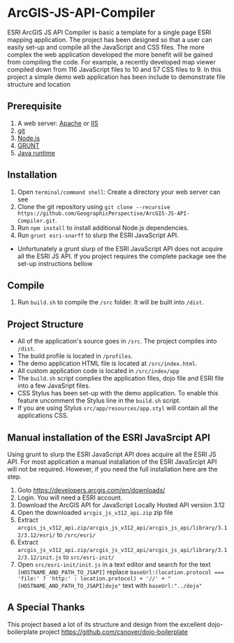 # ArcGIS-JS-API-Compiler

ESRI ArcGIS JS API Compiler is basic a template for a single page ESRI mapping application. The project has been designed so that a user can easily set-up and compile all the JavaScript and CSS files. The more complex the web application developed the more benefit will be gained from compiling the code. For example, a recently developed map viewer compiled down from 116 JavaScript files to 10 and 57 CSS files to 9. In this project a simple demo web application has been include to demonstrate file structure and location

Prerequisite
------------
1. A web server: [Apache](http://www.apache.org/) or [IIS](http://www.iis.net/)
2. [git](http://git-scm.com/)
3. [Node.js](http://nodejs.org)
4. [GRUNT](http://gruntjs.com/)
5. [Java runtime](http://www.oracle.com/technetwork/java/index.html)

Installation
------------
1. Open `terminal/command shell`: Create a directory your web server can see
2. Clone the git repository using `git clone --recursive https://github.com/GeographicPerspective/ArcGIS-JS-API-Compiler.git`.
3. Run `npm install` to install additional Node.js dependencies.
4. Run `grunt esri-snarff` to slurp the ESRI JavaScript API. 
  * Unfortunately a grunt slurp of the ESRI JavaScript API does not acquire all the ESRI JS API. If you project requires the complete package see the set-up instructions bellow  

Compile
-------
1. Run `build.sh` to compile the `/src` folder. It will be built into `/dist`.

Project Structure
-----------------
* All of the application's source goes in `/src`. The project compiles into `/dist`.
* The build profile is located in `/profiles`.
* The demo application HTML file is located at `/src/index.html`.
* All custom application code is located in `/src/index/app`
* The `build.sh` script complies the application files, dojo file and ESRI file into a few JavaSript files.
* CSS Stylus has been set-up with the demo application. To enable this feature uncomment the Stylus line in the `build.sh` script.
* If you are using Stylus `src/app/resources/app.styl` will contain all the applications CSS.

Manual installation of the ESRI JavaSrcipt API
----------------------------------------------
Using grunt to slurp the ESRI JavaScript API does acquire all the ESRI JS API. For most application a manual installation of the ESRI JavaSrcipt
API will not be required. However, if you need the full installation here are the step.

1. Goto https://developers.arcgis.com/en/downloads/
2. Login. You will need a ESRI account.
3. Download the ArcGIS API for JavaScript Locally Hosted API version 3.12
4. Open the downloaded `arcgis_js_v312_api.zip` zip file
5. Extract `arcgis_js_v312_api.zip/arcgis_js_v312_api/arcgis_js_api/library/3.12/3.12/esri/` to `/src/esri/`
6. Extract `arcgis_js_v312_api.zip/arcgis_js_v312_api/arcgis_js_api/library/3.12/3.12/init.js` to `src/esri-init/`
7. Open `src/esri-init/init.js` in a text editor and search for the text `[HOSTNAME_AND_PATH_TO_JSAPI]` replace `baseUrl:(location.protocol === 'file:' ? 'http:' : location.protocol) + '//' + "[HOSTNAME_AND_PATH_TO_JSAPI]dojo"` text with `baseUrl:"../dojo"`

A Special Thanks
----------------
This project based a lot of its structure and design from the excellent dojo-boilerplate project https://github.com/csnover/dojo-boilerplate


